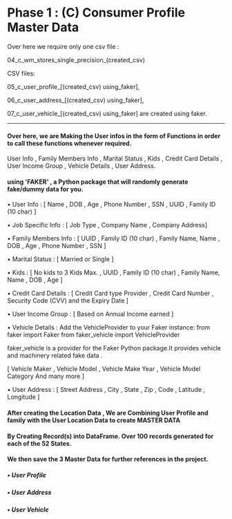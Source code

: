 # Phase 1 : (C) Consumer Profile Master Data

Over here we require only one csv file :

04_c_wm_stores_single_precision_(created_csv) 


CSV files:

05_c_user_profile_[(created_csv) using_faker],

06_c_user_address_[(created_csv) using_faker],

07_c_user_vehicle_[(created_csv) using_faker]  are created using faker.

-------------------------------------------------------------------------------------------------------------------------------------------------

 #### Over here, we are  Making the User  infos in the form of Functions in order to call these functions whenever required.
 
 User Info , Family Members Info , Marital Status , Kids , Credit Card Details , User Income  Group , Vehicle Details , User Address.
 
 #### using 'FAKER' , a Python package that will randomly generate fake/dummy data for you.   


•	User Info : [ Name , DOB , Age , Phone Number , SSN , UUID , Family ID (10 char) ]

•	Job Specific Info : [ Job Type , Company Name , Company Address]

•	Family Members Info : [  UUID , Family ID (10 char) , Family Name,  Name , DOB , Age , Phone Number , SSN  ]

•	Marital Status : [ Married or Single ]

•	Kids : [ No kids to 3 Kids Max. , UUID , Family ID (10 char) , Family Name,  Name , DOB , Age ]

•	Credit Card Details : [ Credit Card type Provider , Credit Card Number , Security Code (CVV) and the Expiry Date ] 

•	User Income  Group : [ Based on Annual Income earned ]

•	Vehicle Details : Add the VehicleProvider to your Faker instance: from faker import Faker from faker_vehicle import VehicleProvider

faker_vehicle is a provider for the Faker Python package.It provides vehicle and machinery related fake data .

[ Vehicle Maker , Vehicle Model , Vehicle Make  Year , Vehicle  Model Category And many more ]


•	User Address : [ Street Address , City , State , Zip ,  Code , Latitude , Longitude ]
 
 #### After creating the Location Data , We are Combining User Profile and family with the User Location Data  to create  MASTER  DATA
 
 #### By Creating Record(s) into DataFrame. Over 100 records generated for each of the 52 States.
 
 #### We then save the 3 Master Data for further references in the project.
 
 ##### •	User Profile

 ##### •	User Address

 ##### •	User Vehicle
 
 
